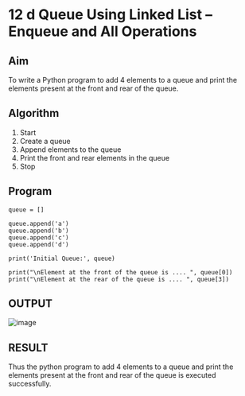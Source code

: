# 12 d Queue Using Linked List – Enqueue and All Operations

## Aim
 
To write a Python program to add 4 elements to a queue and print the elements present at the front and rear of the queue. 

## Algorithm
  
1. Start  
2. Create a queue  
3. Append elements to the queue  
4. Print the front and rear elements in the queue  
5. Stop

## Program

```
queue = []

queue.append('a')
queue.append('b')
queue.append('c')
queue.append('d') 

print('Initial Queue:', queue)

print("\nElement at the front of the queue is .... ", queue[0])
print("\nElement at the rear of the queue is .... ", queue[3])

```


## OUTPUT
![image](https://github.com/user-attachments/assets/0becd7ef-cde7-43e2-be5f-d017d714d5e0)


## RESULT
Thus the python program to add 4 elements to a queue and print the elements present at the 
front and rear of the queue is executed successfully.

